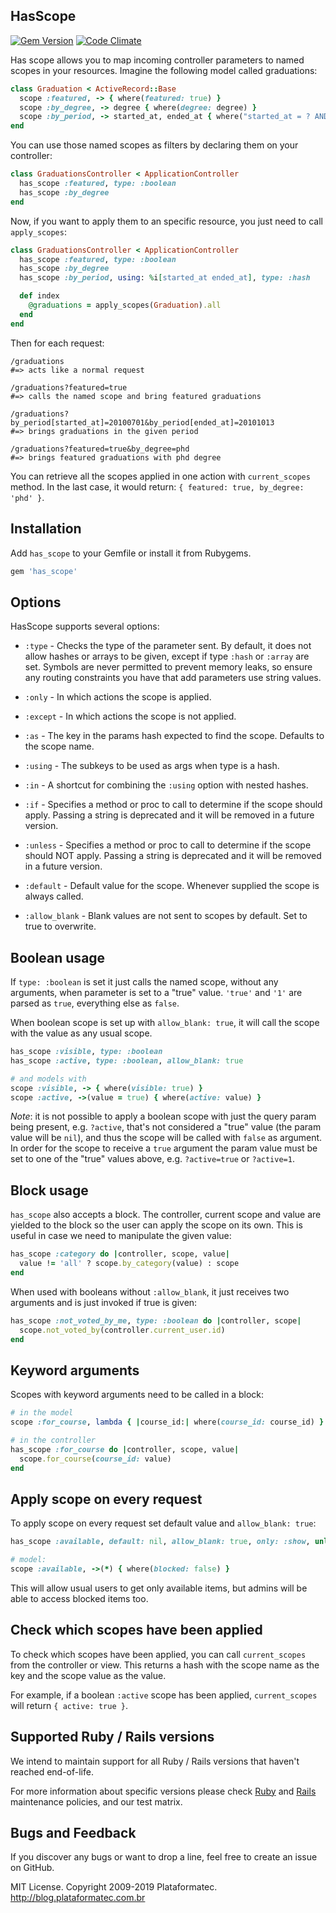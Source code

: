 ## HasScope

[![Gem Version](https://fury-badge.herokuapp.com/rb/has_scope.svg)](http://badge.fury.io/rb/has_scope)
[![Code Climate](https://codeclimate.com/github/heartcombo/has_scope.svg)](https://codeclimate.com/github/heartcombo/has_scope)

Has scope allows you to map incoming controller parameters to named scopes in your resources.
Imagine the following model called graduations:

```ruby
class Graduation < ActiveRecord::Base
  scope :featured, -> { where(featured: true) }
  scope :by_degree, -> degree { where(degree: degree) }
  scope :by_period, -> started_at, ended_at { where("started_at = ? AND ended_at = ?", started_at, ended_at) }
end
```

You can use those named scopes as filters by declaring them on your controller:

```ruby
class GraduationsController < ApplicationController
  has_scope :featured, type: :boolean
  has_scope :by_degree
end
```

Now, if you want to apply them to an specific resource, you just need to call `apply_scopes`:

```ruby
class GraduationsController < ApplicationController
  has_scope :featured, type: :boolean
  has_scope :by_degree
  has_scope :by_period, using: %i[started_at ended_at], type: :hash

  def index
    @graduations = apply_scopes(Graduation).all
  end
end
```

Then for each request:

```
/graduations
#=> acts like a normal request

/graduations?featured=true
#=> calls the named scope and bring featured graduations

/graduations?by_period[started_at]=20100701&by_period[ended_at]=20101013
#=> brings graduations in the given period

/graduations?featured=true&by_degree=phd
#=> brings featured graduations with phd degree
```

You can retrieve all the scopes applied in one action with `current_scopes` method.
In the last case, it would return: `{ featured: true, by_degree: 'phd' }`.

## Installation

Add `has_scope` to your Gemfile or install it from Rubygems.

```ruby
gem 'has_scope'
```

## Options

HasScope supports several options:

* `:type` - Checks the type of the parameter sent.
  By default, it does not allow hashes or arrays to be given,
  except if type `:hash` or `:array` are set.
  Symbols are never permitted to prevent memory leaks, so ensure any routing
  constraints you have that add parameters use string values.

* `:only` - In which actions the scope is applied.

* `:except` - In which actions the scope is not applied.

* `:as` - The key in the params hash expected to find the scope. Defaults to the scope name.

* `:using` - The subkeys to be used as args when type is a hash.

* `:in` - A shortcut for combining the `:using` option with nested hashes.

* `:if` - Specifies a method or proc to call to determine if the scope should apply. Passing a string is deprecated and it will be removed in a future version.

* `:unless` - Specifies a method or proc to call to determine if the scope should NOT apply. Passing a string is deprecated and it will be removed in a future version.

* `:default` - Default value for the scope. Whenever supplied the scope is always called.

* `:allow_blank` - Blank values are not sent to scopes by default. Set to true to overwrite.

## Boolean usage

If `type: :boolean` is set it just calls the named scope, without any arguments, when parameter
is set to a "true" value. `'true'` and `'1'` are parsed as `true`, everything else as `false`.

When boolean scope is set up with `allow_blank: true`, it will call the scope with the value as
any usual scope.

```ruby
has_scope :visible, type: :boolean
has_scope :active, type: :boolean, allow_blank: true

# and models with
scope :visible, -> { where(visible: true) }
scope :active, ->(value = true) { where(active: value) }
```

_Note_: it is not possible to apply a boolean scope with just the query param being present, e.g.
`?active`, that's not considered a "true" value (the param value will be `nil`), and thus the
scope will be called with `false` as argument. In order for the scope to receive a `true` argument
the param value must be set to one of the "true" values above, e.g. `?active=true` or `?active=1`.

## Block usage

`has_scope` also accepts a block. The controller, current scope and value are yielded
to the block so the user can apply the scope on its own. This is useful in case we
need to manipulate the given value:

```ruby
has_scope :category do |controller, scope, value|
  value != 'all' ? scope.by_category(value) : scope
end
```

When used with booleans without `:allow_blank`, it just receives two arguments
and is just invoked if true is given:

```ruby
has_scope :not_voted_by_me, type: :boolean do |controller, scope|
  scope.not_voted_by(controller.current_user.id)
end
```

## Keyword arguments

Scopes with keyword arguments need to be called in a block:

```ruby
# in the model
scope :for_course, lambda { |course_id:| where(course_id: course_id) }

# in the controller
has_scope :for_course do |controller, scope, value|
  scope.for_course(course_id: value)
end
```

## Apply scope on every request

To apply scope on every request set default value and `allow_blank: true`:

```ruby
has_scope :available, default: nil, allow_blank: true, only: :show, unless: :admin?

# model:
scope :available, ->(*) { where(blocked: false) }
```

This will allow usual users to get only available items, but admins will
be able to access blocked items too.

## Check which scopes have been applied

To check which scopes have been applied, you can call `current_scopes` from the controller or view.
This returns a hash with the scope name as the key and the scope value as the value.

For example, if a boolean `:active` scope has been applied, `current_scopes` will return `{ active: true }`.

## Supported Ruby / Rails versions

We intend to maintain support for all Ruby / Rails versions that haven't reached end-of-life.

For more information about specific versions please check [Ruby](https://www.ruby-lang.org/en/downloads/branches/)
and [Rails](https://guides.rubyonrails.org/maintenance_policy.html) maintenance policies, and our test matrix.

## Bugs and Feedback

If you discover any bugs or want to drop a line, feel free to create an issue on GitHub.

MIT License. Copyright 2009-2019 Plataformatec. http://blog.plataformatec.com.br
